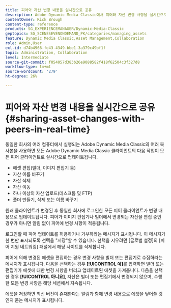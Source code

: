 ```yaml
---
title: 피어와 자산 변경 내용을 실시간으로 공유
description: Adobe Dynamic Media Classic에서 피어와 자산 변경 사항을 실시간으로 공유하는 방법을 알아봅니다.
contentOwner: Rick Brough
content-type: reference
products: SG_EXPERIENCEMANAGER/Dynamic-Media-Classic
geptopics: SG_SCENESEVENONDEMAND_PK/categories/managing_assets
feature: Dynamic Media Classic,Asset Management,Collaboration
role: Admin,User
exl-id: d74b4966-fe43-4349-bbe1-3a379c49bf1f
topic: Administration, Collaboration
level: Intermediate
source-git-commit: f054057d383b26e9088582f418f62504c3f327d8
workflow-type: tm+mt
source-wordcount: '279'
ht-degree: 26%

---
```


# 피어와 자산 변경 내용을 실시간으로 공유{#sharing-asset-changes-with-peers-in-real-time}

동일한 회사의 여러 컴퓨터에서 실행되는 Adobe Dynamic Media Classic의 여러 복사본을 사용하면 모든 Adobe Dynamic Media Classic 클라이언트의 다음 작업이 모든 피어 클라이언트로 실시간으로 업데이트됩니다.

* 에셋 편집(빌더, 이미지 편집기 등)
* 자산 이름 바꾸기
* 자산 삭제
* 자산 이동
* 하나 이상의 자산 업로드(데스크톱 및 FTP)
* 폴더 만들기, 삭제 또는 이름 바꾸기

원래 클라이언트가 변경된 후 동일한 회사에 로그인한 모든 피어 클라이언트가 변경 내용으로 업데이트됩니다. 피어가 이미지 편집기나 빌더에서 변경되는 자산을 편집 중인 경우가 아니면 알림 없이 피어에 변경 사항이 적용됩니다.

로그인할 때 피어 업데이트를 허용하거나 거부하라는 메시지가 표시됩니다. 이 메시지가 한 번만 표시되도록 선택을 &quot;저장&quot;할 수 있습니다. 선택을 지우려면 [글로벌 설정]의 [피어 지원 네트워킹] 패널에서 해당 사이트를 삭제합니다.

피어에 의해 변경된 에셋을 편집하는 경우 변경 사항을 빌더 또는 편집기로 수집하라는 메시지가 표시됩니다. 다음을 선택하는 경우 **[!UICONTROL 예]**&#x200B;를 입력하면 빌더 또는 편집기가 에셋에 대한 변경 사항을 버리고 업데이트된 에셋을 가져옵니다. 다음을 선택한 경우 **[!UICONTROL 아니요]**, 자산은 빌더 또는 편집기에서 변경되지 않으며, 수행한 모든 변경 사항은 해당 세션에서 지속됩니다.

에셋을 저장하면 최신 버전이 존재한다는 알림과 함께 변경 내용으로 에셋을 덮어쓸 것인지 묻는 메시지가 표시됩니다.
